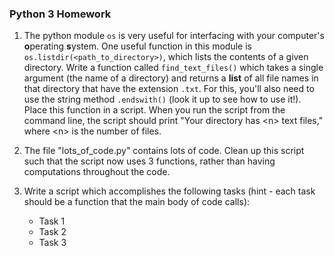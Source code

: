 ### Python 3 Homework


1. The python module `os` is very useful for interfacing with your computer's **o**perating **s**ystem. One useful function in this module is `os.listdir(<path_to_directory>)`, which lists the contents of a given directory.
Write a function called `find_text_files()` which takes a single argument (the name of a directory) and returns a **list** of all file names in that directory that have the extension `.txt`. For this, you'll also need to use the string method `.endswith()` (look it up to see how to use it!). Place this function in a script. When you run the script from the command line, the script should print "Your directory has \<n\> text files," where \<n\> is the number of files.

2. The file "lots\_of\_code.py" contains lots of code. Clean up this script such that the script now uses 3 functions, rather than having computations throughout the code.

3. Write a script which accomplishes the following tasks (hint - each task should be a function that the main body of code calls):
   + Task 1
   + Task 2
   + Task 3


